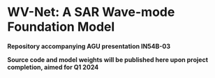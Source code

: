 # WV-Net: A SAR Wave-mode Foundation Model

__Repository accompanying AGU presentation IN54B-03__

__Source code and model weights will be published here upon project completion, aimed for Q1 2024__
